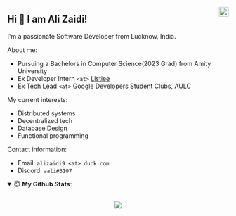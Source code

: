 <a href="https://www.linkedin.com/in/ali-zaidi-a3537b153/" target="_blank" rel="nofollow"><img align="right" alt="Ali's Linkdein" width="22px" src="https://cdn.jsdelivr.net/npm/simple-icons@v3/icons/linkedin.svg" /></a>

## Hi 👋 I am Ali Zaidi! 

I'm a passionate Software Developer from Lucknow, India. 

About me:

* Pursuing a Bachelors in Computer Science(2023 Grad) from Amity University
* Ex Developer Intern `<at>` [Listiee](https://www.linkedin.com/company/listiee/)
* Ex Tech Lead `<at>` Google Developers Student Clubs, AULC 

My current interests:
* Distributed systems 
* Decentralized tech
* Database Design
* Functional programming

Contact information:

- Email: `alizaidi9 <at> duck.com`
- Discord: `aali#3107`


<details open>
 <summary> 😇 <b>My Github Stats</b>: </summary>
<br>
<p align = "center">
  <!--<img src = "https://github-readme-stats.vercel.app/api?username=Enigmage&count_private=true&show_icons=true&theme=dracula&line_height=25">-->
  <img src = "https://github-readme-stats.vercel.app/api/top-langs/?username=Enigmage&hide=mako,css,html,shell&exclude_repo=Dotfiles&langs_count=5&layout=compact">
</p>
</details>

